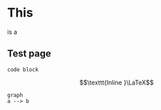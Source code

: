# This

is a

## Test page

```
code block
```

$$\texttt{Inline }\LaTeX$$

```mermaid
graph
a --> b
```
